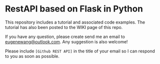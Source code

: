 # RestAPI based on Flask in Python

This repository includes a tutorial and associated code examples. The tutorial has also been posted to the WIKI page of this repo.

If you have any question, please create send me an email to eugenewang@outlook.com. Any suggestion is also welcome!

Please include ```[Github REST API]``` in the title of your email so I can respond to you as soon as possible.
